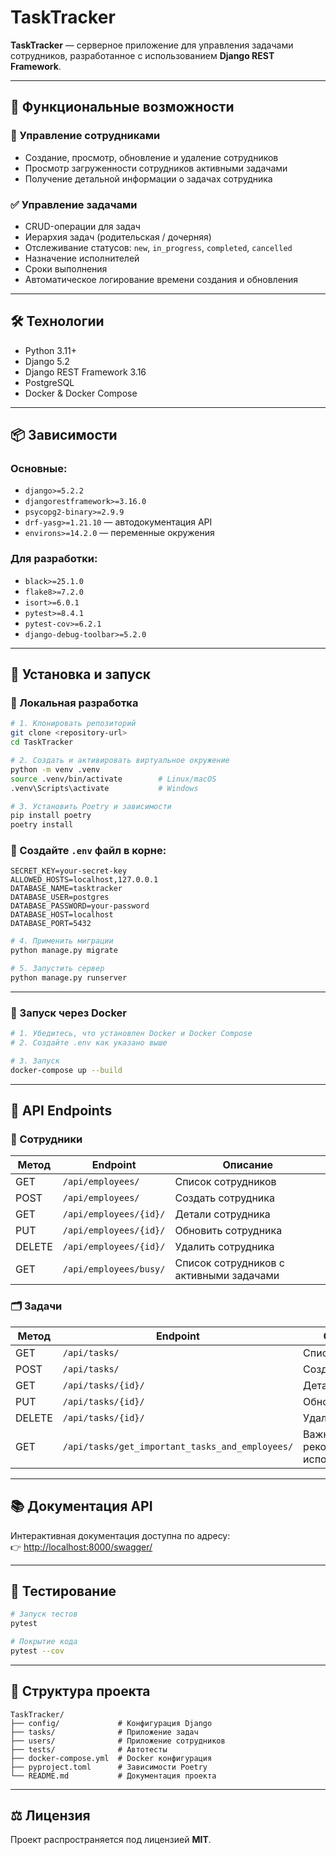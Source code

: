 # TaskTracker

**TaskTracker** — серверное приложение для управления задачами сотрудников, разработанное с использованием **Django REST Framework**.

---

## 📌 Функциональные возможности

### 👤 Управление сотрудниками
- Создание, просмотр, обновление и удаление сотрудников
- Просмотр загруженности сотрудников активными задачами
- Получение детальной информации о задачах сотрудника

### ✅ Управление задачами
- CRUD-операции для задач
- Иерархия задач (родительская / дочерняя)
- Отслеживание статусов: `new`, `in_progress`, `completed`, `cancelled`
- Назначение исполнителей
- Сроки выполнения
- Автоматическое логирование времени создания и обновления

---

## 🛠 Технологии

- Python 3.11+
- Django 5.2
- Django REST Framework 3.16
- PostgreSQL
- Docker & Docker Compose

---

## 📦 Зависимости

### Основные:
- `django>=5.2.2`
- `djangorestframework>=3.16.0`
- `psycopg2-binary>=2.9.9`
- `drf-yasg>=1.21.10` — автодокументация API
- `environs>=14.2.0` — переменные окружения

### Для разработки:
- `black>=25.1.0`
- `flake8>=7.2.0`
- `isort>=6.0.1`
- `pytest>=8.4.1`
- `pytest-cov>=6.2.1`
- `django-debug-toolbar>=5.2.0`

---

## 🚀 Установка и запуск

### 🔧 Локальная разработка

```bash
# 1. Клонировать репозиторий
git clone <repository-url>
cd TaskTracker

# 2. Создать и активировать виртуальное окружение
python -m venv .venv
source .venv/bin/activate        # Linux/macOS
.venv\Scripts\activate           # Windows

# 3. Установить Poetry и зависимости
pip install poetry
poetry install
```

### 🔐 Создайте `.env` файл в корне:

```
SECRET_KEY=your-secret-key
ALLOWED_HOSTS=localhost,127.0.0.1
DATABASE_NAME=tasktracker
DATABASE_USER=postgres
DATABASE_PASSWORD=your-password
DATABASE_HOST=localhost
DATABASE_PORT=5432
```

```bash
# 4. Применить миграции
python manage.py migrate

# 5. Запустить сервер
python manage.py runserver
```

---

### 🐳 Запуск через Docker

```bash
# 1. Убедитесь, что установлен Docker и Docker Compose
# 2. Создайте .env как указано выше

# 3. Запуск
docker-compose up --build
```

---

## 🔌 API Endpoints

### 👥 Сотрудники

| Метод | Endpoint                             | Описание                                  |
|-------|--------------------------------------|-------------------------------------------|
| GET   | `/api/employees/`                    | Список сотрудников                        |
| POST  | `/api/employees/`                    | Создать сотрудника                        |
| GET   | `/api/employees/{id}/`               | Детали сотрудника                         |
| PUT   | `/api/employees/{id}/`               | Обновить сотрудника                       |
| DELETE| `/api/employees/{id}/`               | Удалить сотрудника                        |
| GET   | `/api/employees/busy/`               | Список сотрудников с активными задачами   |

### 🗂 Задачи

| Метод | Endpoint                                                | Описание                                         |
|-------|---------------------------------------------------------|--------------------------------------------------|
| GET   | `/api/tasks/`                                           | Список задач                                     |
| POST  | `/api/tasks/`                                           | Создать задачу                                   |
| GET   | `/api/tasks/{id}/`                                      | Детали задачи                                    |
| PUT   | `/api/tasks/{id}/`                                      | Обновить задачу                                  |
| DELETE| `/api/tasks/{id}/`                                      | Удалить задачу                                   |
| GET   | `/api/tasks/get_important_tasks_and_employees/`         | Важные задачи и рекомендованные исполнители      |

---

## 📚 Документация API

Интерактивная документация доступна по адресу:  
👉 [http://localhost:8000/swagger/](http://localhost:8000/swagger/)

---

## 🧪 Тестирование

```bash
# Запуск тестов
pytest

# Покрытие кода
pytest --cov
```

---

## 📁 Структура проекта

```
TaskTracker/
├── config/             # Конфигурация Django
├── tasks/              # Приложение задач
├── users/              # Приложение сотрудников
├── tests/              # Автотесты
├── docker-compose.yml  # Docker конфигурация
├── pyproject.toml      # Зависимости Poetry
└── README.md           # Документация проекта
```

---

## ⚖️ Лицензия

Проект распространяется под лицензией **MIT**.
